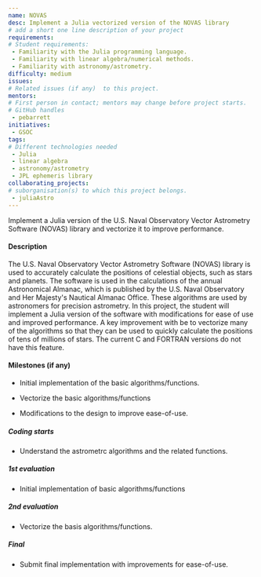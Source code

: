 ```yaml
---
name: NOVAS
desc: Implement a Julia vectorized version of the NOVAS library
# add a short one line description of your project
requirements: 
# Student requirements:
 - Familiarity with the Julia programming language.
 - Familiarity with linear algebra/numerical methods.
 - Familiarity with astronomy/astrometry.
difficulty: medium
issues:
# Related issues (if any)  to this project.
mentors:
# First person in contact; mentors may change before project starts.
# GitHub handles
 - pebarrett
initiatives:
 - GSOC
tags:
# Different technologies needed
 - Julia
 - linear algebra
 - astronomy/astrometry
 - JPL ephemeris library
collaborating_projects:
# suborganisation(s) to which this project belongs.
 - juliaAstro
---
```

Implement a Julia version of the U.S. Naval Observatory Vector Astrometry 
Software (NOVAS) library and vectorize it to improve performance.

#### Description

The U.S. Naval Observatory Vector Astrometry Software (NOVAS) library
is used to accurately calculate the positions of celestial objects,
such as stars and planets. The software is used in the calculations of
the annual Astronomical Almanac, which is published by the U.S. Naval
Observatory and Her Majesty's Nautical Almanac Office. These
algorithms are used by astronomers for precision astrometry. In this
project, the student will implement a Julia version of the software
with modifications for ease of use and improved performance. A key
improvement with be to vectorize many of the algorithms so that they
can be used to quickly calculate the positions of tens of millions of
stars. The current C and FORTRAN versions do not have this feature.

#### Milestones (if any)

* Initial implementation of the basic algorithms/functions.

* Vectorize the basic algorithms/functions

* Modifications to the design to improve ease-of-use.

##### Coding starts

* Understand the astrometrc algorithms and the related functions.

##### 1st evaluation

* Initial implementation of basic algorithms/functions 

##### 2nd evaluation

* Vectorize the basis algorithms/functions.

##### Final

* Submit final implementation with improvements for ease-of-use.
